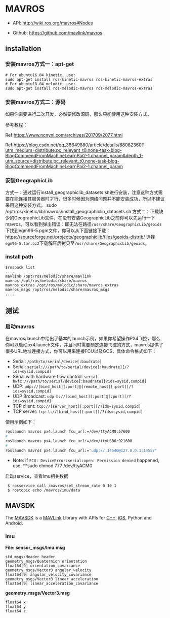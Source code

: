 # MAVROS

- API: http://wiki.ros.org/mavros#Nodes

- Github: https://github.com/mavlink/mavros

## installation

### 安装mavros方式一：apt-get

```shell
# For ubuntu16.04 kinetic, use:
sudo apt-get install ros-kinetic-mavros ros-kinetic-mavros-extras
# For ubuntu18.04 melodic, use:
sudo apt-get install ros-melodic-mavros ros-melodic-mavros-extras
```

### 安装mavros方式二：源码

如果你需要进行二次开发，必然要修改源码，那么只能使用这种安装方式。

参考教程：

Ref:https://www.ncnynl.com/archives/201709/2077.html

Ref:https://blog.csdn.net/qq_38649880/article/details/88082360?utm_medium=distribute.pc_relevant_t0.none-task-blog-BlogCommendFromMachineLearnPai2-1.channel_param&depth_1-utm_source=distribute.pc_relevant_t0.none-task-blog-BlogCommendFromMachineLearnPai2-1.channel_param

### 安装GeographicLib

方式一：通过运行install_geographiclib_datasets.sh进行安装，注意这种方式需要在能连接其服务器时才行，很多时候因为网络问题并不能安装成功，所以不建议采用这种安装方式。
sudo /opt/ros/kinetic/lib/mavros/install_geographiclib_datasets.sh
方式二：下载缺少的GeographicLib文件，在没有安装GeographicLib之前你可以先运行一下mavros，可以看到弹出错误：即无法在路径`/usr/share/GeographicLib/geoids`下找到egm96-5.pgm文件，你可以从下面链接下载：
https://sourceforge.net/projects/geographiclib/files/geoids-distrib/
选择`egm96-5.tar.bz2`下载解压后拷贝至`/usr/share/GeographicLib/geoids`。

### install path

```
$rospack list
....
mavlink /opt/ros/melodic/share/mavlink
mavros /opt/ros/melodic/share/mavros
mavros_extras /opt/ros/melodic/share/mavros_extras
mavros_msgs /opt/ros/melodic/share/mavros_msgs
....
```



## 测试

### 启动mavros

在mavros/launch中给出了基本的launch示例，如果你希望操作PX4飞控，那么你可以启动px4.launch文件，并且同时需要制定连接飞控的方式，mavros提供了很多URL地址连接方式，你可以用来连接FCU以及GCS，具体命令格式如下：

- Serial: `/path/to/serial/device[:baudrate]`
- Serial: `serial:///path/to/serial/device[:baudrate][/?ids=sysid,compid]`
- Serial with hardware flow control: `serial-hwfc:///path/to/serial/device[:baudrate][?ids=sysid,compid]`
- UDP: `udp://[bind_host][:port]@[remote_host][:port][/?ids=sysid,compid]`
- UDP Broadcast: `udp-b://[bind_host][:port]@[:port][/?ids=sysid,compid]`
- TCP client: `tcp://[server_host][:port][/?ids=sysid,compid]`
- TCP server: `tcp-l://[bind_host][:port][/?ids=sysid,compid]`

使用示例如下：

```bash
roslaunch mavros px4.launch fcu_url:=/dev/ttyACM0:57600
#
roslaunch mavros px4.launch fcu_url:=/dev/ttyUSB0:921600
#
roslaunch mavros px4.launch fcu_url:="udp://:14540@127.0.0.1:14557"
```

- Note: if `FCU: DeviceError:serial:open: Permission denied` happened, use: **sudo chmod 777 /dev/ttyACM0

启动service，查看Imu相关数据

```
 $ rosservice call /mavros/set_stream_rate 0 10 1
 $ rostopic echo /mavros/imu/data
```



## MAVSDK

The [MAVSDK](https://mavsdk.mavlink.io/develop/en/) is a [MAVLink](https://mavlink.io/en/) Library with APIs for [C++](https://mavsdk.mavlink.io/develop/en/cpp/), [iOS](http://dronecode-sdk-swift.s3.eu-central-1.amazonaws.com/docs/master/index.html), Python and Android.



### Imu

**File: sensor_msgs/Imu.msg**

```
std_msgs/Header header
geometry_msgs/Quaternion orientation
float64[9] orientation_covariance
geometry_msgs/Vector3 angular_velocity
float64[9] angular_velocity_covariance
geometry_msgs/Vector3 linear_acceleration
float64[9] linear_acceleration_covariance
```

**geometry_msgs/Vector3.msg**

```
float64 x
float64 y
float64 z
```

